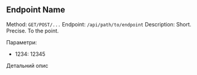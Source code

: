 ## Endpoint Name

Method: `GET/POST/...`
Endpoint: `/api/path/to/endpoint`
Description: Short. Precise. To the point.

Параметри:
- 1234: 12345

Детальний опис